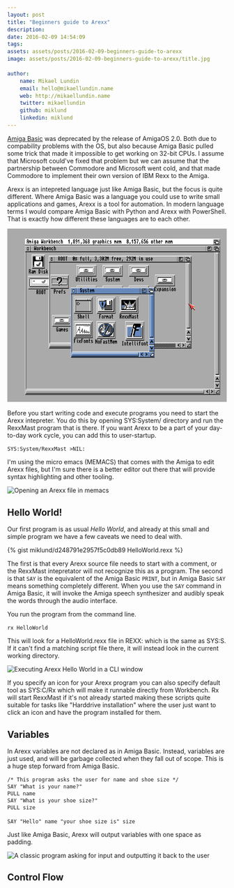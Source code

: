 ```yaml
---
layout: post
title: "Beginners guide to Arexx"
description: 
date: 2016-02-09 14:54:09
tags: 
assets: assets/posts/2016-02-09-beginners-guide-to-arexx
image: assets/posts/2016-02-09-beginners-guide-to-arexx/title.jpg

author: 
    name: Mikael Lundin
    email: hello@mikaellundin.name 
    web: http://mikaellundin.name
    twitter: mikaellundin
    github: miklund
    linkedin: miklund
---
```


[Amiga Basic](/2016/02/03/beginners-guide-to-amiga-basic.html "Beginners guide to Amiga Basic") was deprecated by the release of AmigaOS 2.0. Both due to compability problems with the OS, but also because Amiga Basic pulled some trick that made it impossible to get working on 32-bit CPUs. I assume that Microsoft could've fixed that problem but we can assume that the partnership between Commodore and Microsoft went cold, and that made Commodore to implement their own version of IBM Rexx to the Amiga.

Arexx is an intepreted language just like Amiga Basic, but the focus is quite different. Where Amiga Basic was a language you could use to write small applications and games, Arexx is a tool for automation. In modern language terms I would compare Amiga Basic with Python and Arexx with PowerShell. That is exactly how different these languages are to each other.

![Start the Arexx intepreter](/assets/posts/2016-02-09-beginners-guide-to-arexx/arexx1.png)

Before you start writing code and execute programs you need to start the Arexx intepreter. You do this by opening SYS:System/ directory and run the RexxMast program that is there. If you want Arexx to be a part of your day-to-day work cycle, you can add this to user-startup.

```
SYS:System/RexxMast >NIL:
```

I'm using the micro emacs (MEMACS) that comes with the Amiga to edit Arexx files, but I'm sure there is a better editor out there that will provide syntax highlighting and other tooling.

![Opening an Arexx file in memacs](/assets/posts/2016-02-09-beginners-guide-to-arexx2.png)

## Hello World!

Our first program is as usual _Hello World_, and already at this small and simple program we have a few caveats we need to deal with.

{% gist miklund/d248791e2957f5c0db89 HelloWorld.rexx %}

The first is that every Arexx source file needs to start with a comment, or the RexxMast intepretator will not recognize this as a program. The second is that `SAY` is the equivalent of the Amiga Basic `PRINT`, but in Amiga Basic `SAY` means something completely different. When you use the `SAY` command in Amiga Basic, it will invoke the Amiga speech synthesizer and audibly speak the words through the audio interface.

You run the program from the command line.

```
rx HelloWorld
```

This will look for a HelloWorld.rexx file in REXX: which is the same as SYS:S. If it can't find a matching script file there, it will instead look in the current working directory.

![Executing Arexx Hello World in a CLI window](/assets/posts/2016-02-09-beginners-guide-to-arexx3.png)

If you specify an icon for your Arexx program you can also specify default tool as SYS:C/Rx which will make it runnable directly from Workbench. Rx will start RexxMast if it's not already started making these scripts quite suitable for tasks like "Harddrive installation" where the user just want to click an icon and have the program installed for them.

## Variables

In Arexx variables are not declared as in Amiga Basic. Instead, variables are just used, and will be garbage collected when they fall out of scope. This is a huge step forward from Amiga Basic.

```rexx
/* This program asks the user for name and shoe size */
SAY "What is your name?"
PULL name
SAY "What is your shoe size?"
PULL size

SAY "Hello" name "your shoe size is" size
```

Just like Amiga Basic, Arexx will output variables with one space as padding.

![A classic program asking for input and outputting it back to the user](/assets/posts/2016-02-09-beginners-guide-to-arexx4.png)


## Control Flow



